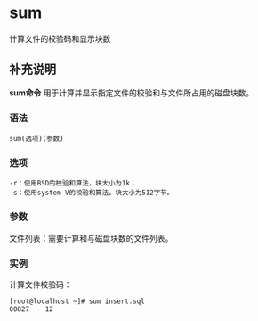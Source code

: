 sum
===

计算文件的校验码和显示块数

## 补充说明

**sum命令** 用于计算并显示指定文件的校验和与文件所占用的磁盘块数。

### 语法

```shell
sum(选项)(参数)
```

### 选项

```shell
-r：使用BSD的校验和算法，块大小为1k；
-s：使用system V的校验和算法，块大小为512字节。
```

### 参数

文件列表：需要计算和与磁盘块数的文件列表。

### 实例

计算文件校验码：

```shell
[root@localhost ~]# sum insert.sql
00827    12
```


<!-- Linux命令行搜索引擎：https://jaywcjlove.github.io/linux-command/ -->
